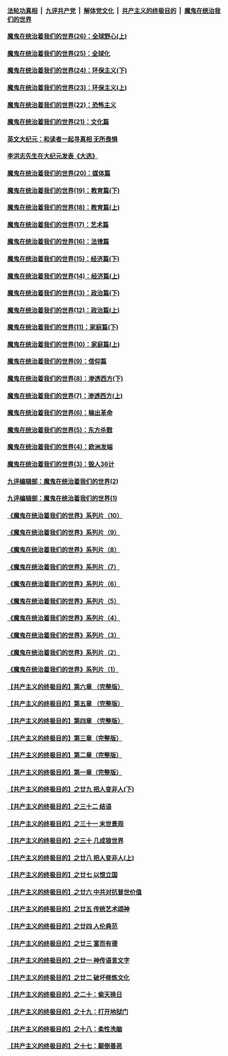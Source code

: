 ####  [法轮功真相](../../../../basic/blob/master/README.md?t=02110631) &nbsp;|&nbsp; [九评共产党](../../../../9ping.md/blob/master/README.md?t=02110631) &nbsp;|&nbsp; [解体党文化](../../../../jtdwh.md/blob/master/README.md?t=02110631)  &nbsp;|&nbsp; [共产主义的终极目的](../../../../gczydzjmd.md/blob/master/README.md?t=02110631) &nbsp;|&nbsp; [魔鬼在统治我们的世界](../../../../mgztzwmdsj.md/blob/master/README.md?t=02110631) 

#### [魔鬼在统治着我们的世界(26)：全球野心(上)](../pages/nsc422/n10900318.md?t=02110631) 

#### [魔鬼在统治着我们的世界(25)：全球化](../pages/nsc422/n10788205.md?t=02110631) 

#### [魔鬼在统治着我们的世界(24)：环保主义(下)](../pages/nsc422/n10695307.md?t=02110631) 

#### [魔鬼在统治着我们的世界(23)：环保主义(上)](../pages/nsc422/n10688613.md?t=02110631) 

#### [魔鬼在统治着我们的世界(22)：恐怖主义](../pages/nsc422/n10614727.md?t=02110631) 

#### [魔鬼在统治着我们的世界(21)：文化篇](../pages/nsc422/n10597706.md?t=02110631) 

#### [英文大纪元：和读者一起寻真相 无所畏惧](../pages/nsc422/n12542027.md?t=02110631) 

#### [李洪志先生在大纪元发表《大选》](../pages/nsc422/n12534746.md?t=02110631) 

#### [魔鬼在统治着我们的世界(20)：媒体篇](../pages/nsc422/n10586579.md?t=02110631) 

#### [魔鬼在统治着我们的世界(19)：教育篇(下)](../pages/nsc422/n10564808.md?t=02110631) 

#### [魔鬼在统治着我们的世界(18)：教育篇(上)](../pages/nsc422/n10526970.md?t=02110631) 

#### [魔鬼在统治着我们的世界(17)：艺术篇](../pages/nsc422/n10499093.md?t=02110631) 

#### [魔鬼在统治着我们的世界(16)：法律篇](../pages/nsc422/n10485969.md?t=02110631) 

#### [魔鬼在统治着我们的世界(15)：经济篇(下)](../pages/nsc422/n10469975.md?t=02110631) 

#### [魔鬼在统治着我们的世界(14)：经济篇(上)](../pages/nsc422/n10457370.md?t=02110631) 

#### [魔鬼在统治着我们的世界(13)：政治篇(下)](../pages/nsc422/n10448270.md?t=02110631) 

#### [魔鬼在统治着我们的世界(12)：政治篇(上)](../pages/nsc422/n10444576.md?t=02110631) 

#### [魔鬼在统治着我们的世界(11)：家庭篇(下)](../pages/nsc422/n10440961.md?t=02110631) 

#### [魔鬼在统治着我们的世界(10)：家庭篇(上)](../pages/nsc422/n10435448.md?t=02110631) 

#### [魔鬼在统治着我们的世界(9)：信仰篇](../pages/nsc422/n10432159.md?t=02110631) 

#### [魔鬼在统治着我们的世界(8)：渗透西方(下)](../pages/nsc422/n10429603.md?t=02110631) 

#### [魔鬼在统治着我们的世界(7)：渗透西方(上)](../pages/nsc422/n10426013.md?t=02110631) 

#### [魔鬼在统治着我们的世界(6)：输出革命](../pages/nsc422/n10421536.md?t=02110631) 

#### [魔鬼在统治着我们的世界(5)：东方杀戮](../pages/nsc422/n10417707.md?t=02110631) 

#### [魔鬼在统治着我们的世界(4)：欧洲发端](../pages/nsc422/n10414890.md?t=02110631) 

#### [魔鬼在统治着我们的世界(3)：毁人36计](../pages/nsc422/n10411583.md?t=02110631) 

#### [九评编辑部：魔鬼在统治着我们的世界(2)](../pages/nsc422/n10410036.md?t=02110631) 

#### [九评编辑部：魔鬼在统治着我们的世界(1)](../pages/nsc422/n10406825.md?t=02110631) 

#### [《魔鬼在统治着我们的世界》系列片（10）](../pages/nsc422/n12292670.md?t=02110631) 

#### [《魔鬼在统治着我们的世界》系列片（9）](../pages/nsc422/n12290859.md?t=02110631) 

#### [《魔鬼在统治着我们的世界》系列片（8）](../pages/nsc422/n12287445.md?t=02110631) 

#### [《魔鬼在统治着我们的世界》系列片（7）](../pages/nsc422/n12283425.md?t=02110631) 

#### [《魔鬼在统治着我们的世界》系列片（6）](../pages/nsc422/n12282314.md?t=02110631) 

#### [《魔鬼在统治着我们的世界》系列片（5）](../pages/nsc422/n12281419.md?t=02110631) 

#### [《魔鬼在统治着我们的世界》系列片（4）](../pages/nsc422/n12274024.md?t=02110631) 

#### [《魔鬼在统治着我们的世界》系列片（3）](../pages/nsc422/n12271322.md?t=02110631) 

#### [《魔鬼在统治着我们的世界》系列片（2）](../pages/nsc422/n12269049.md?t=02110631) 

#### [《魔鬼在统治着我们的世界》系列片（1）](../pages/nsc422/n12267575.md?t=02110631) 

#### [【共产主义的终极目的】第六章 （完整版）](../pages/nsc422/n11428913.md?t=02110631) 

#### [【共产主义的终极目的】第五章 （完整版）](../pages/nsc422/n11428912.md?t=02110631) 

#### [【共产主义的终极目的】第四章 （完整版）](../pages/nsc422/n11428907.md?t=02110631) 

#### [【共产主义的终极目的】第三章（完整版）](../pages/nsc422/n11428848.md?t=02110631) 

#### [【共产主义的终极目的】第二章（完整版）](../pages/nsc422/n11428831.md?t=02110631) 

#### [【共产主义的终极目的】第一章（完整版）](../pages/nsc422/n11417651.md?t=02110631) 

#### [【共产主义的终极目的】之廿九 把人变非人(下)](../pages/nsc422/n11344140.md?t=02110631) 

#### [【共产主义的终极目的】之三十二 结语](../pages/nsc422/n11360535.md?t=02110631) 

#### [【共产主义的终极目的】之三十一 末世景观](../pages/nsc422/n11351129.md?t=02110631) 

#### [【共产主义的终极目的】之三十 几成狼世界](../pages/nsc422/n11348280.md?t=02110631) 

#### [【共产主义的终极目的】之廿八 把人变非人(上)](../pages/nsc422/n11340492.md?t=02110631) 

#### [【共产主义的终极目的】之廿七 以恨立国](../pages/nsc422/n11336944.md?t=02110631) 

#### [【共产主义的终极目的】之廿六 中共对抗普世价值](../pages/nsc422/n11324785.md?t=02110631) 

#### [【共产主义的终极目的】之廿五 传统艺术颂神](../pages/nsc422/n11296396.md?t=02110631) 

#### [【共产主义的终极目的】之廿四 人伦典范](../pages/nsc422/n11296397.md?t=02110631) 

#### [【共产主义的终极目的】之廿三 富而有德](../pages/nsc422/n11283598.md?t=02110631) 

#### [【共产主义的终极目的】之廿一 神传语言文字](../pages/nsc422/n11263265.md?t=02110631) 

#### [【共产主义的终极目的】之廿二 破坏修炼文化](../pages/nsc422/n11245728.md?t=02110631) 

#### [【共产主义的终极目的】之二十：偷天换日](../pages/nsc422/n11238846.md?t=02110631) 

#### [【共产主义的终极目的】之十九：打开地狱门](../pages/nsc422/n11206376.md?t=02110631) 

#### [【共产主义的终极目的】之十八：柔性洗脑](../pages/nsc422/n11199994.md?t=02110631) 

#### [【共产主义的终极目的】之十七：颠倒善恶](../pages/nsc422/n11179782.md?t=02110631) 

